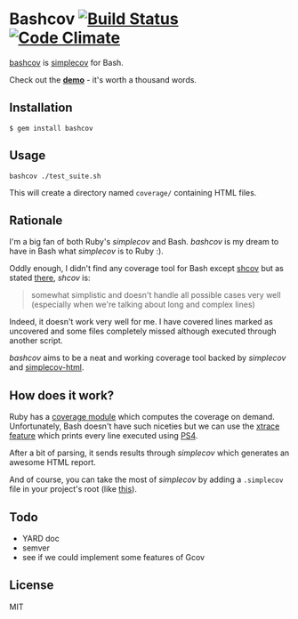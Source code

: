# Bashcov [![Build Status](https://secure.travis-ci.org/infertux/bashcov.png?branch=master)](https://travis-ci.org/infertux/bashcov) [![Code Climate](https://codeclimate.com/badge.png)](https://codeclimate.com/github/infertux/bashcov)

[bashcov] is [simplecov] for Bash.

Check out the **[demo](http://infertux.github.com/bashcov/test_app/)** - it's worth a thousand words.

## Installation

`$ gem install bashcov`

## Usage

`bashcov ./test_suite.sh`

This will create a directory named `coverage/` containing HTML files.

## Rationale

I'm a big fan of both Ruby's _simplecov_ and Bash.
_bashcov_ is my dream to have in Bash what _simplecov_ is to Ruby :).

Oddly enough, I didn't find any coverage tool for Bash except [shcov] but as stated [there](http://stackoverflow.com/questions/7188081/code-coverage-tools-for-validating-the-scripts), _shcov_ is:

> somewhat simplistic and doesn't handle all possible cases very well (especially when we're talking about long and complex lines)

Indeed, it doesn't work very well for me.
I have covered lines marked as uncovered and some files completely missed although executed through another script.

_bashcov_ aims to be a neat and working coverage tool backed by _simplecov_ and [simplecov-html].

## How does it work?

Ruby has a [coverage module](http://www.ruby-doc.org/stdlib-1.9.3/libdoc/coverage/rdoc/Coverage.html) which computes the coverage on demand.
Unfortunately, Bash doesn't have such niceties but we can use the [xtrace feature](http://www.gnu.org/software/bash/manual/bashref.html#index-BASH_005fXTRACEFD-178) which prints every line executed using [PS4](http://www.gnu.org/software/bash/manual/bashref.html#index-PS4).

After a bit of parsing, it sends results through _simplecov_ which generates an awesome HTML report.

And of course, you can take the most of _simplecov_ by adding a `.simplecov` file in your project's root (like [this](https://github.com/infertux/bashcov/blob/master/spec/test_app/.simplecov)).

## Todo

- YARD doc
- semver
- see if we could implement some features of Gcov

## License

MIT


[bashcov]: https://github.com/infertux/bashcov
[simplecov]: https://github.com/colszowka/simplecov
[simplecov-html]: https://github.com/colszowka/simplecov-html
[shcov]: http://code.google.com/p/shcov/source/browse/trunk/scripts/shcov

